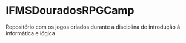 # IFMSDouradosRPGCamp
Repositório com os jogos criados durante a disciplina de introdução à informática e lógica
